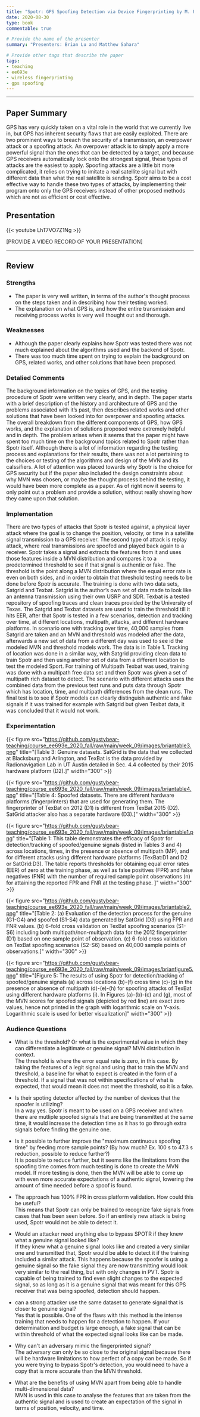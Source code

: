 ```yaml
---
title: "Spotr: GPS Spoofing Detection via Device Fingerprinting by M. Foruhandeh, A. Z. Mohammed, G. Kildow, P. Berges, and R. Gerdes"
date: 2020-08-30
type: book
commentable: true

# Provide the name of the presenter
summary: "Presenters: Brian Lu and Matthew Sahara"

# Provide other tags that describe the paper
tags:
- teaching
- ee693e
- wireless fingerprinting
- gps spoofing
---
```


***
## Paper Summary
GPS has very quickly taken on a vital role in the world that we currently live in, but GPS has inherent security flaws that are easily exploited. There are two prominent ways to breach the security of a transmission, an overpower attack or a spoofing attack. An overpower attack is to simply apply a more powerful signal than the ones that can be detected by a target, and because GPS receivers automatically lock onto the strongest signal, these types of attacks are the easiest to apply. Spoofing attacks are a little bit more complicated, it relies on trying to imitate a real satellite signal but with different data than what the real satellite is sending. Spotr aims to be a cost effective way to handle these two types of attacks, by implementing their program onto only the GPS receivers instead of other proposed methods which are not as efficient or cost effective. 

## Presentation
{{< youtube LhT7VO7Z1Ng >}}

[PROVIDE A VIDEO RECORD OF YOUR PRESENTATION]
***

## Review
### Strengths
- The paper is very well written, in terms of the author's thought process on the steps taken and in describing how their testing worked.
- The explanation on what GPS is, and how the entire transmission and receiving process works is very well thought out and thorough.


### Weaknesses
- Although the paper clearly explains how Spotr was tested there was not much explained about the algorithms used and the backend of Spotr.
- There was too much time spent on trying to explain the background on GPS, related works, and other solutions that have been proposed.


### Detalied Comments
The background information on the topics of GPS, and the testing procedure of Spotr were written very clearly, and in depth. The paper starts with a brief description of the history and architecture of GPS and the problems associated with it’s past, then describes related works and other solutions that have been looked into for overpower and spoofing attacks. The overall breakdown from the different components of GPS, how GPS works, and the explanation of solutions proposed were extremely helpful and in depth. The problem arises when it seems that the paper might have spent too much time on the background topics related to Spotr rather than Spotr itself. Although there is a lot of information regarding the testing process and explanations for their results, there was not a lot pertaining to the choices or testing of the algorithms and design of the MVN and its calssifiers. A lot of attention was placed towards why Spotr is the choice for GPS security but if the paper also included the design constraints about why MVN was chosen, or maybe the thought process behind the testing, it would have been more complete as a paper. As of right now it seems to only point out a problem and provide a solution, without really showing how they came upon that solution.

### Implementation
There are two types of attacks that Spotr is tested against, a physical layer attack where the goal is to change the position, velocity, or time in a satellite signal transmission to a GPS receiver. The second type of attack is replay attack, where real transmissions are spoofed and played back again to a receiver. Spotr takes a signal and extracts the features from it and uses those features inside a MVN distribution and compares it to a predetermined threshold to see if that signal is authentic or fake. The threshold is the point along a MVN distribution where the equal error rate is even on both sides, and in order to obtain that threshold testing needs to be done before Spotr is accurate. The training is done with two data sets, Satgrid and Texbat. Satgrid is the author’s own set of data made to look like an antenna transmission using their own USRP and SDR. Texbat is a tested repository of spoofing traces and clean traces provided by the University of Texas. The Satgrid and Texbat datasets are used to train the threshold till it hits EER, after that Spotr is tested in a few scenarios, detection and tracking over time, at different locations,  multipath, attacks, and different hardware platforms. In scenario one with tracking over time, 40,000 samples from Satgrid are taken and an MVN and threshold was modeled after the data, afterwards a new set of data from a different day was used to see id the modeled MVN and threshold models work. The data is in Table 1. Tracking of location was done in a similar way, with Satgrid providing clean data to train Spotr and then using another set of data from a different location to test the modeled Sport. For training of Multipath Texbat was used, training was done with a multipath free data set and then Spotr was given a set of multipath rich dataset to detect. The scenario with different attacks uses the combined data from the previous test runs and puts data through Spotr which has location, time, and multipath differences from the clean runs. The final test is to see if Spotr models can clearly distinguish authentic and fake signals if it was trained for example with Satgrid but given Texbat data, it was concluded that it would not work.


### Experimentation
{{< figure src="https://github.com/gustybear-teaching/course_ee693e_2020_fall/raw/main/week_09/images/briantable3.png" title="[Table 3: Genuine datasets. SatGrid is the data that we collected at Blacksburg and Arlington, and TexBat is the data provided
by Radionavigation Lab in UT Austin detailed in Sec. 4.4 collected by their 2015 hardware platform (D2).]" width="300" >}}
<br /> 


{{< figure src="https://github.com/gustybear-teaching/course_ee693e_2020_fall/raw/main/week_09/images/briantable4.png" title="[Table 4: Spoofed datasets. There are different hardware platforms (fingerprinters) that are used for generating them. The
fingerprinter of TexBat on 2012 (D1) is different from TexBat 2015 (D2). SatGrid attacker also has a separate hardware (D3).]" width="300" >}}
<br /> 


{{< figure src="https://github.com/gustybear-teaching/course_ee693e_2020_fall/raw/main/week_09/images/briantable1.png" title="[Table 1: This table demonstrates the efficacy of Spotr for detection/tracking of spoofed/genuine signals (listed in Tables 3 and
4) across locations, times, in the presence or absence of multipath (MP), and for different attacks using different hardware
platforms (TexBat:D1 and D2 or SatGrid:D3). The table reports thresholds for obtaining equal error rates (EER) of zero at the
training phase, as well as false positives (FPR) and false negatives (FNR) with the number of required sample point observations
(n) for attaining the reported FPR and FNR at the testing phase. ]" width="300" >}}
<br /> 


{{< figure src="https://github.com/gustybear-teaching/course_ee693e_2020_fall/raw/main/week_09/images/briantable2.png" title="[Table 2: (a) Evaluation of the detection process for the genuine (G1-G4) and spoofed (S1-S4) data generated by SatGrid (D3) using
FPR and FNR values. (b) 6-fold cross validation on TexBat spoofing scenarios (S1-S6) including both multipath/non-multipath
data for the 2012 fingerprinter (D1) based on one sample point of observation. (c) 6-fold cross validation on TexBat spoofing
scenarios (S2-S6) based on 40,000 sample points of observations.]" width="300" >}}
<br /> 


{{< figure src="https://github.com/gustybear-teaching/course_ee693e_2020_fall/raw/main/week_09/images/brianfigure5.png" title="[Figure 5: The results of using Spotr for detection/tracking of spoofed/genuine signals (a) across locations (b)-(f) cross time
(c)-(g) in the presence or absence of multipath (d)-(e)-(h) for spoofing attacks of TexBat using different hardware platforms (i).
In Figures (a)-(b)-(c) and (g), most of the MVN scores for spoofed signals (depicted by red line) are exact zero values, hence not
printed in the graph with logarithmic scale on Y-axis. Logarithmic scale is used for better visualization]" width="300" >}}
<br /> 




### Audience Questions
- What is the threshold? Or what is the experimental value in which they can differentiate a legitimate or genuine signal? MVN distribution in context.
<br /> The threshold is where the error equal rate is zero, in this case. By taking the features of a legit signal and using that to train the MVN and threshold, a baseline for what to expect is created in the form of a threshold. If a signal that was not within specifications of what is expected, that would mean it does not meet the threshold, so it is a fake.

- Is their spoting detector affected by the number of devices that the spoofer is utilizing?
<br /> In a way yes. Spotr is meant to be used on a GPS receiver and when there are mutliple spoofed signals that are being transmitted at the same time, it would increase the detection time as it has to go through extra signals before finding the genuine one.

- Is it possible to further improve the "maximum continuous spoofing time" by feeding more sample points? (By how much? Ex. 100 s to 47.3 s reduction, possible to reduce further?)
<br /> It is possible to reduce further, but it seems like the limitations from the spoofing time comes from much testing is done to create the MVN model. If more testing is done, then the MVN will be able to come up with even more accurate expectations of a authentic signal, lowering the amount of time needed before a spoof is found.

- The approach has 100% FPR in cross platform validation. How could this be useful?
<br /> This means that Spotr can only be trained to recognize fake signals from cases that has been seen before. So if an entirely new attack is being used, Spotr would not be able to detect it.

- Would an attacker need anything else to bypass SPOTR if they knew what a genuine signal looked like?
<br /> If they knew what a genuine signal looks like and created a very similar one and transmitted that, Spotr would be able to detect it if the training included a similar attack. This happens because the spoofer is using a genuine signal so the fake signal they are now transmitting would look very similar to the real thing, but with only changes in PVT. Spotr is capable of being trained to find even slight changes to the expected signal, so as long as it is a genuine signal that was meant for this GPS receiver that was being spoofed, detection should happen.

- can a strong attacker use the same dataset to generate signal that is closer to genuine signal?
<br /> Yes that is possible. One of the flaws with this method is the intense training that needs to happen for a detection to happen. If your determination and budget is large enough, a fake signal that can be within threshold of what the expected signal looks like can be made.

- Why can't an adversary mimic the fingerprinted signal?
<br /> The adversary can only be so close to the original signal because there will be hardware limitations to how perfect of a copy can be made. So if you were trying to bypass Spotr's detection, you would need to have a copy that is more accurate than the MVN threshold.

- What are the benefits of using MVN apart from being able to handle multi-dimensional data?
<br /> MVN is used in this case to analyse the features that are taken from the authentic signal and is used to create an expectation of the signal in terms of position, velocity, and time. 
